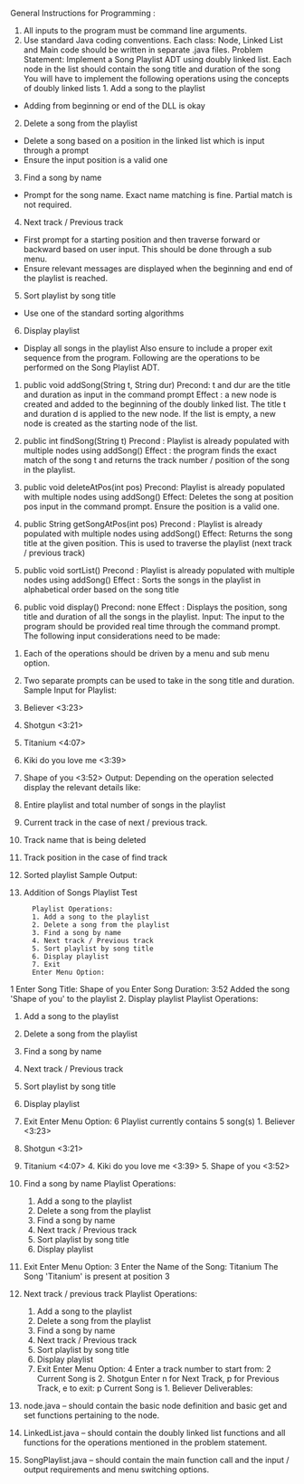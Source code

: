 General Instructions for Programming :
1. All inputs to the program must be command line arguments.
2. Use standard Java coding conventions. Each class: Node, Linked List and Main code should be written in separate .java files.
   Problem Statement:
   Implement a Song Playlist ADT using doubly linked list.
   Each node in the list should contain the song title and duration of the song
   You will have to implement the following operations using the concepts of doubly linked lists 1. Add a song to the playlist
- Adding from beginning or end of the DLL is okay
2. Delete a song from the playlist
- Delete a song based on a position in the linked list which is input through a prompt
- Ensure the input position is a valid one
3. Find a song by name
- Prompt for the song name. Exact name matching is fine. Partial match is not required.
4. Next track / Previous track
- First prompt for a starting position and then traverse forward or backward based on user input. This should be done through a sub menu.
- Ensure relevant messages are displayed when the beginning and end of the playlist is reached.
5. Sort playlist by song title
- Use one of the standard sorting algorithms
6. Display playlist
- Display all songs in the playlist
  Also ensure to include a proper exit sequence from the program. Following are the operations to be performed on the Song Playlist ADT.
1) public void addSong(String t, String dur)
   Precond: t and dur are the title and duration as input in the command prompt
   Effect : a new node is created and added to the beginning of the doubly linked list. The title t and duration d is applied to the new node. If the list is empty, a new node is created as the starting node of the list.
2) public int findSong(String t)
   Precond : Playlist is already populated with multiple nodes using addSong()
   Effect : the program finds the exact match of the song t and returns the track number / position of the song in the playlist.

3) public void deleteAtPos(int pos)
   Precond: Playlist is already populated with multiple nodes using addSong()
   Effect: Deletes the song at position pos input in the command prompt. Ensure the position is a valid one.
4) public String getSongAtPos(int pos)
   Precond : Playlist is already populated with multiple nodes using addSong()
   Effect: Returns the song title at the given position. This is used to traverse the playlist (next track / previous track)
5) public void sortList()
   Precond : Playlist is already populated with multiple nodes using addSong()
   Effect : Sorts the songs in the playlist in alphabetical order based on the song title
6) public void display()
   Precond: none
   Effect : Displays the position, song title and duration of all the songs in the playlist.
   Input:
   The input to the program should be provided real time through the command prompt. The following input considerations need to be made:
1. Each of the operations should be driven by a menu and sub menu option.
2. Two separate prompts can be used to take in the song title and duration.
   Sample Input for Playlist:
1. Believer <3:23>
2. Shotgun <3:21>
3. Titanium <4:07>
4. Kiki do you love me <3:39>
5. Shape of you <3:52>
   Output:
   Depending on the operation selected display the relevant details like:
1. Entire playlist and total number of songs in the playlist
2. Current track in the case of next / previous track.
3. Track name that is being deleted
4. Track position in the case of find track
5. Sorted playlist
   Sample
   Output:
1. Addition of Songs
   Playlist Test

         Playlist Operations:
         1. Add a song to the playlist
         2. Delete a song from the playlist
         3. Find a song by name
         4. Next track / Previous track
         5. Sort playlist by song title
         6. Display playlist
         7. Exit
         Enter Menu Option:
1
Enter Song Title:
Shape of you
Enter Song Duration:
3:52
Added the song 'Shape of you' to the playlist
2. Display playlist
   Playlist Operations:
   1. Add a song to the playlist
   2. Delete a song from the playlist
   3. Find a song by name
   4. Next track / Previous track
   5. Sort playlist by song title
   6. Display playlist
   7. Exit
   Enter Menu Option:
   6
   Playlist currently contains 5 song(s) 1. Believer <3:23>
2. Shotgun <3:21>
3. Titanium <4:07>
   4. Kiki do you love me <3:39>
   5. Shape of you <3:52>
3. Find a song by name
   Playlist Operations:
   1. Add a song to the playlist
   2. Delete a song from the playlist
   3. Find a song by name
   4. Next track / Previous track
   5. Sort playlist by song title
   6. Display playlist

7. Exit
   Enter Menu Option:
   3
   Enter the Name of the Song:
   Titanium
   The Song 'Titanium' is present at position 3
4. Next track / previous track
   Playlist Operations:
   1. Add a song to the playlist
   2. Delete a song from the playlist
   3. Find a song by name
   4. Next track / Previous track
   5. Sort playlist by song title
   6. Display playlist
   7. Exit
   Enter Menu Option:
   4
   Enter a track number to start from:
   2
   Current Song is 2. Shotgun
   Enter n for Next Track, p for Previous Track, e to exit:
   p
   Current Song is 1. Believer
   Deliverables:
1. node.java – should contain the basic node definition and basic get and set functions pertaining
   to the node.
2. LinkedList.java – should contain the doubly linked list functions and all functions for the
   operations mentioned in the problem statement.
3. SongPlaylist.java – should contain the main function call and the input / output requirements
   and menu switching options.